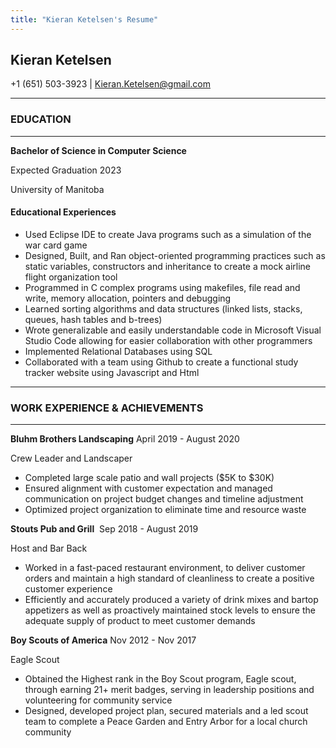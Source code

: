 ```yaml
---
title: "Kieran Ketelsen's Resume"
---
```

## **Kieran Ketelsen**
+1 (651) 503-3923 | Kieran.Ketelsen@gmail.com 


***

### **EDUCATION** 
***
**Bachelor of Science in Computer Science**  

Expected Graduation 2023

University of Manitoba


#### **Educational Experiences**
* Used Eclipse IDE to create Java programs such as a simulation of the war card game
* Designed, Built, and Ran object-oriented programming practices such as static variables, constructors and  inheritance to create a mock airline flight organization tool
* Programmed in C complex programs using makefiles, file read and write, memory allocation,  pointers and debugging
* Learned sorting algorithms and data structures (linked lists, stacks, queues, hash tables and b-trees)
* Wrote generalizable and easily understandable code in Microsoft Visual Studio Code allowing for easier collaboration with other programmers
* Implemented Relational Databases using SQL
* Collaborated with a team using Github to create a functional study tracker website using Javascript and Html  
***
### **WORK EXPERIENCE & ACHIEVEMENTS**
***
**Bluhm Brothers Landscaping**                                                             April  2019 - August 2020 

Crew Leader and Landscaper
* Completed large scale patio and wall projects ($5K to $30K)
* Ensured alignment with customer expectation and managed communication on project budget changes and timeline adjustment
* Optimized project organization to eliminate time and resource waste 

**Stouts Pub and Grill**​                                                   ​​​                           Sep 2018 - August 2019

Host and Bar Back
* Worked in a fast-paced restaurant environment, to deliver customer orders and maintain a high standard of cleanliness to create a positive customer experience
* Efficiently and accurately produced a variety of drink mixes and bartop appetizers as well as proactively maintained stock levels to ensure the adequate supply of product to meet customer demands

**Boy Scouts of America** 						            Nov 2012 -  Nov 2017

Eagle Scout
* Obtained the Highest rank in the Boy Scout program, Eagle scout, through earning 21+ merit badges, serving in leadership positions and volunteering for community service 
* Designed, developed project plan, secured materials and a led scout team to complete a Peace Garden and Entry Arbor for a local church community
